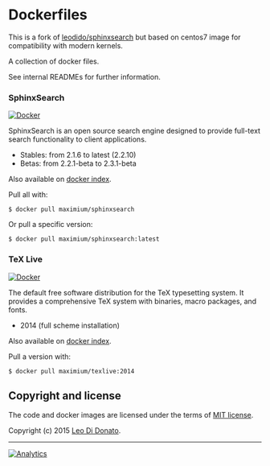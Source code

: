 Dockerfiles
===========

This is a fork of [leodido/sphinxsearch](https://hub.docker.com/r/leodido/sphinxsearch) but based on centos7 image for compatibility with modern kernels.

A collection of docker files.

See internal READMEs for further information.

### SphinxSearch

[![Docker](http://dockeri.co/image/maximium/sphinxsearch)](https://registry.hub.docker.com/u/maximium/sphinxsearch/)

SphinxSearch is an open source search engine designed to provide full-text search functionality to client applications.

- Stables: from 2.1.6 to latest (2.2.10)
- Betas: from 2.2.1-beta to 2.3.1-beta

Also available on [docker index](https://registry.hub.docker.com/u/maximium/sphinxsearch).

Pull all with:

```
$ docker pull maximium/sphinxsearch
```

Or pull a specific version:

```
$ docker pull maximium/sphinxsearch:latest
```

### TeX Live

[![Docker](http://dockeri.co/image/maximium/texlive)](https://registry.hub.docker.com/u/maximium/texlive/)

The default free software distribution for the TeX typesetting system. It provides a comprehensive TeX system with binaries, macro packages, and fonts.

- 2014 (full scheme installation)

Also available on [docker index](https://registry.hub.docker.com/u/maximium/texlive).

Pull a version with:

```
$ docker pull maximium/texlive:2014
```

## Copyright and license

The code and docker images are licensed under the terms of [MIT license](#LICENSE).

Copyright (c) 2015 [Leo Di Donato](http://www.github.com/leodido).

---

[![Analytics](https://ga-beacon.appspot.com/UA-49657176-1/dockerfiles)](https://github.com/igrigorik/ga-beacon)
